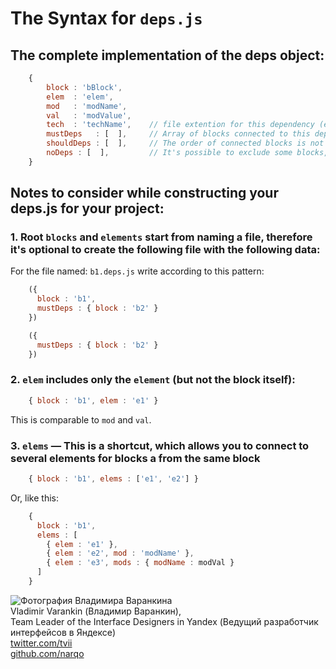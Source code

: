 # The Syntax for `deps.js`

## The complete implementation of the deps object:

```js
    {
        block : 'bBlock',
        elem  : 'elem',
        mod   : 'modName',
        val   : 'modValue',
        tech  : 'techName',    // file extention for this dependency (e.g. if javaScript `tech : '.js'`)
        mustDeps   : [  ],     // Array of blocks connected to this dependency
        shouldDeps : [  ],     // The order of connected blocks is not important (important that they connect)
        noDeps : [  ],         // It's possible to exclude some blocks, for example: `[ 'i-bem__dom_init_auto' ]`
    }
```

## Notes to consider while constructing your deps.js for your project:

### 1. Root `blocks` and `elements` start from naming a file, therefore it's optional to create the following file with the following data:

For the file named: `b1.deps.js` write according to this pattern:

```js
    ({
      block : 'b1',
      mustDeps : { block : 'b2' }
    })

    ({
      mustDeps : { block : 'b2' }
    })
```

### 2. `elem` includes **only** the `element` (but not the block itself):

```js
    { block : 'b1', elem : 'e1' }
```

This is comparable to `mod` and `val`.

### 3. `elems` — This is a shortcut, which allows you to connect to several elements for blocks a **from the same block**

```js
    { block : 'b1', elems : ['e1', 'e2'] }
```

Or, like this:

```js
    {
      block : 'b1',
      elems : [
        { elem : 'e1' },
        { elem : 'e2', mod : 'modName' },
        { elem : 'e3', mods : { modName : modVal }
      ]
    }
```

<!--(Begin) Article author block-->
<div class="article-author">
    <div class="article-author__photo">
        <img class="article-author__pictures" src="http://img-fotki.yandex.ru/get/6434/51437929.0/0_bfef0_5d9cdb30_M.jpg" alt="Фотография Владимира Варанкина">
    </div>
    <div class="article-author__info">
        <div class="article-author__row">
             <span class="article-author__name">Vladimir Varankin (Владимир Варанкин),
        </div>
        <div class="article-author__row">
            Team Leader of the Interface Designers in Yandex (Ведущий разработчик интерфейсов в Яндексе)
        </div>
        <div class="article-author__row">
             <a class="article-author__social-icon b-link" target="_blank" href="http://twitter.com/tvii">twitter.com/tvii</a>
        </div>
        <div class="article-author__row">
             <a class="article-author__social-icon b-link" target="_blank" href="http://github.com/narqo">github.com/narqo</a>
        </div>
    </div>
</div>
<!--(End) Article author block-->
